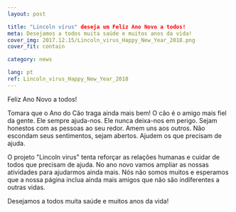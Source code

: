 ```yaml
---
layout: post

title: "Lincoln vírus" deseja um Feliz Ano Novo a todos!
meta: Desejamos a todos muita saúde e muitos anos da vida!
cover_img: 2017.12.15/Lincoln_virus_Happy_New_Year_2018.png
cover_fit: contain

category: news

lang: pt
ref: Lincoln_virus_Happy_New_Year_2018
---
```


Feliz Ano Novo a todos!

Tomara que o Ano do Cão traga ainda mais bem!
O cão é o amigo mais fiel da gente.
Ele sempre ajuda-nos.
Ele nunca deixa-nos em perigo.
Sejam honestos com as pessoas ao seu redor.
Amem uns aos outros.
Não escondam seus sentimentos, sejam abertos.
Ajudem os que precisam de ajuda.

O projeto "Lincoln virus" tenta reforçar as relações humanas e cuidar de todos que precisam de ajuda.
No ano novo vamos ampliar as nossas atividades para ajudarmos ainda mais.
Nós não somos muitos e esperamos que a nossa página inclua ainda mais amigos que não são indiferentes a outras vidas.

Desejamos a todos muita saúde e muitos anos da vida!

